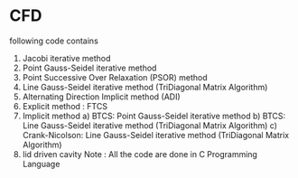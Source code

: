 # CFD
following code contains 
1. Jacobi iterative method
2. Point Gauss-Seidel iterative method
3. Point Successive Over Relaxation (PSOR) method
4. Line Gauss-Seidel iterative method (TriDiagonal Matrix Algorithm)
5. Alternating Direction Implicit method (ADI)
6. Explicit method : FTCS
7. Implicit method
   a) BTCS: Point Gauss-Seidel iterative method
   b) BTCS: Line Gauss-Seidel iterative method (TriDiagonal Matrix Algorithm)
   c) Crank-Nicolson: Line Gauss-Seidel iterative method (TriDiagonal Matrix Algorithm)
8. lid driven cavity
Note : All the code are done in C Programming Language
